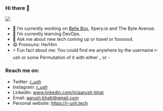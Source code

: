 ### Hi there 👋

<img src='https://i.imgflip.com/4/t625c.jpg'></img>

- 🔭 I’m currently working on [Belle Box](https://bellebox.in/), Xpery.io and The Byte Avenue.
- 🌱 I’m currently learning DevOps.
- 💬 Ask me about new tech coming up or travel or foooood.
- 😄 Pronouns: He/Him
- ⚡ Fun fact about me: You could find me anywhere by the username r-ush or some Permutation of it with either _ or -

### Reach me on:
- Twitter: <a href='https://twitter.com/_r_ush_'>_r_ush_</a>
- Instagram: <a href='https://instagram.com/_r_ush_'>_r_ush_</a>
- LinkedIn: www.linkedin.com/in/aarush-bhat
- Email: aarush.bhatt@gmail.com
- Personal website: https://r-ush.tech
